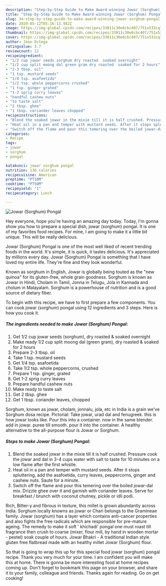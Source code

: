```yaml
---
description: "Step-by-Step Guide to Make Award-winning Jowar (Sorghum) Pongal"
title: "Step-by-Step Guide to Make Award-winning Jowar (Sorghum) Pongal"
slug: 34-step-by-step-guide-to-make-award-winning-jowar-sorghum-pongal
date: 2020-05-12T05:16:13.942Z
image: https://img-global.cpcdn.com/recipes/33011c30e6cbc407/751x532cq70/jowar-sorghum-pongal-recipe-main-photo.jpg
thumbnail: https://img-global.cpcdn.com/recipes/33011c30e6cbc407/751x532cq70/jowar-sorghum-pongal-recipe-main-photo.jpg
cover: https://img-global.cpcdn.com/recipes/33011c30e6cbc407/751x532cq70/jowar-sorghum-pongal-recipe-main-photo.jpg
author: Jean Ortega
ratingvalue: 3.7
reviewcount: 12
recipeingredient:
- "1/2 cup jowar seeds sorghum dry roasted  soaked overnight"
- "1/2 cup split moong dal green gram dry roasted  soaked for 2 hours"
- "2-3 tbsp. oil"
- "1 tsp. mustard seeds"
- "1/4 tsp. asafoetida"
- "1/2 tsp. whole peppercorns crushed"
- "1 tsp. ginger grated"
- "1-2 sprig curry leaves"
- "handful cashew nuts"
- "to taste salt"
- "2 tbsp. ghee"
- "1 tbsp. coriander leaves chopped"
recipeinstructions:
- "Blend the soaked jowar in the mixie till it is half crushed. Pressure cook the jowar and dal in 3-4 cups water with salt to taste for 10 minutes on a low flame after the first whistle."
- "Heat oil in a pan and temper with mustard seeds. After it stops spluttering, add the asafoetida, curry leaves, peppercorns, ginger and cashew nuts. Saute for a minute."
- "Switch off the flame and pour this temering over the boiled jowar-dal mix. Drizzle ghee over it and garnish with coriander leaves. Serve for breakfast / brunch with coconut chutney, pickle or idli podi."
categories:
- Recipe
tags:
- jowar
- sorghum
- pongal

katakunci: jowar sorghum pongal 
nutrition: 136 calories
recipecuisine: American
preptime: "PT10M"
cooktime: "PT50M"
recipeyield: "1"
recipecategory: Lunch

---
```



![Jowar (Sorghum) Pongal](https://img-global.cpcdn.com/recipes/33011c30e6cbc407/751x532cq70/jowar-sorghum-pongal-recipe-main-photo.jpg)

Hey everyone, hope you're having an amazing day today. Today, I'm gonna show you how to prepare a special dish, jowar (sorghum) pongal. It is one of my favorites food recipes. For mine, I am going to make it a little bit unique. This will be really delicious.

Jowar (Sorghum) Pongal is one of the most well liked of recent trending foods in the world. It's simple, it is quick, it tastes delicious. It's appreciated by millions every day. Jowar (Sorghum) Pongal is something that I have loved my entire life. They're fine and they look wonderful.

Known as sorghum in English, Jowar is globally being touted as the &#34;new quinoa&#34; for its gluten-free, whole grain goodness. Sorghum is known as Jowar in Hindi, Cholam in Tamil, Jonna in Telugu, Jola in Kannada and cholum in Malayalam. Sorghum is a powerhouse of nutrition and is a good source of dietary fiber.


To begin with this recipe, we have to first prepare a few components. You can cook jowar (sorghum) pongal using 12 ingredients and 3 steps. Here is how you cook it.

##### The ingredients needed to make Jowar (Sorghum) Pongal:

1. Get 1/2 cup jowar seeds (sorghum), dry roasted &amp; soaked overnight
1. Make ready 1/2 cup split moong dal (green gram), dry roasted &amp; soaked for 2 hours
1. Prepare 2-3 tbsp. oil
1. Take 1 tsp. mustard seeds
1. Get 1/4 tsp. asafoetida
1. Take 1/2 tsp. whole peppercorns, crushed
1. Prepare 1 tsp. ginger, grated
1. Get 1-2 sprig curry leaves
1. Prepare handful cashew nuts
1. Make ready to taste salt
1. Get 2 tbsp. ghee
1. Get 1 tbsp. coriander leaves, chopped


Sorghum, known as jowar, cholam, jonnalu, jola, etc in India is a grain we&#39;ve Sorghum dosa recipe. Pictorial: Take jowar, urad dal and fenugreek. this is how jowar looks like. Pour this into a container. now in the same blender. add in jowar. puree till smooth. pour it into the container. A healthy alternative to the all-purpose flour is Jowar or Sorghum. 

##### Steps to make Jowar (Sorghum) Pongal:

1. Blend the soaked jowar in the mixie till it is half crushed. Pressure cook the jowar and dal in 3-4 cups water with salt to taste for 10 minutes on a low flame after the first whistle.
1. Heat oil in a pan and temper with mustard seeds. After it stops spluttering, add the asafoetida, curry leaves, peppercorns, ginger and cashew nuts. Saute for a minute.
1. Switch off the flame and pour this temering over the boiled jowar-dal mix. Drizzle ghee over it and garnish with coriander leaves. Serve for breakfast / brunch with coconut chutney, pickle or idli podi.


Rich, Bitter-y and fibrous in texture, this millet is grown abundantly across India. Sorghum locally knowns as jowar or Chari belongs to the Gramineae family. Jowar (sorghum) has a layer which contains anti-cancer properties and also fights the free radicals which are responsible for pre-mature ageing. The remedy to make it soft &#39; khichadi&#39; pongal one must roast till fragrance then crush to coarse (mixer, flour mill, by hand in wooden mortar - pestel) soak couple of hours. Jowar Bhakri - A traditional Indian style gluten free flatbread made with an healthy millet Jowar (Sorghum) flour. 

So that is going to wrap this up for this special food jowar (sorghum) pongal recipe. Thank you very much for your time. I am confident you will make this at home. There is gonna be more interesting food at home recipes coming up. Don't forget to bookmark this page on your browser, and share it to your family, colleague and friends. Thanks again for reading. Go on get cooking!
